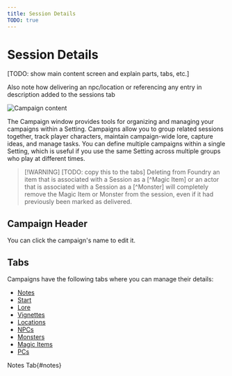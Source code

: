 ```yaml
---
title: Session Details
TODO: true
---
```

# Session Details
[TODO: show main content screen and explain parts, tabs, etc.]

Also note how delivering an npc/location or referencing any entry in description added to the sessions tab


![Campaign content](/assets/images/session-content.webp)

The Campaign window provides tools for organizing and managing your campaigns within a Setting. Campaigns allow you to group related sessions together, track player characters, maintain campaign-wide lore, capture ideas, and manage tasks. You can define multiple campaigns within a single Setting, which is useful if you use the same Setting across multiple groups who play at different times.

> [!WARNING] [TODO: copy this to the tabs]
> Deleting from Foundry an item that is associated with a Session as a [^Magic Item] or an actor that is associated with a Session as a [^Monster] will completely remove the Magic Item or Monster from the session, even if it had previously been marked as delivered.

## Campaign Header

You can click the campaign's name to edit it.

## Tabs
Campaigns have the following tabs where you can manage their details:
* [Notes](#notes)
* [Start](./pcs)
* [Lore](./lore)
* [Vignettes](./ideas)
* [Locations](./ideas)
* [NPCs](./todos)
* [Monsters](./todos)
* [Magic Items](./todos)
* [PCs](./todos)


Notes Tab{#notes}